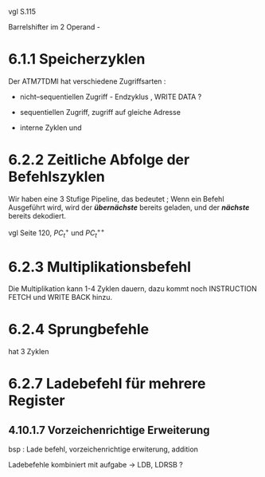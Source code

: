 vgl S.115

Barrelshifter im 2 Operand - 

# 6.1.1 Speicherzyklen 

Der ATM7TDMI hat verschiedene Zugriffsarten : 
- nicht–sequentiellen Zugriff - 
	Endzyklus , WRITE DATA ?


-  sequentiellen Zugriff,
	zugriff auf gleiche Adresse 



-  interne Zyklen und

# 6.2.2 Zeitliche Abfolge der Befehlszyklen
Wir haben eine 3 Stufige Pipeline, das bedeutet ; 
	Wenn ein Befehl Ausgeführt wird, wird der ***übernächste*** bereits geladen, und der ***nächste*** bereits dekodiert. 

vgl Seite 120, $PC_t^+$ und $PC_t^{++}$

# 6.2.3 Multiplikationsbefehl 

Die Multiplikation kann 1-4 Zyklen dauern, dazu kommt noch INSTRUCTION FETCH und WRITE BACK hinzu. 

# 6.2.4 Sprungbefehle 

hat 3 Zyklen 


# 6.2.7 Ladebefehl für mehrere Register


## 4.10.1.7 Vorzeichenrichtige Erweiterung 

bsp : Lade befehl, vorzeichenrichtige erwiterung, addition 

Ladebefehle kombiniert mit aufgabe -> LDB, LDRSB ? 






